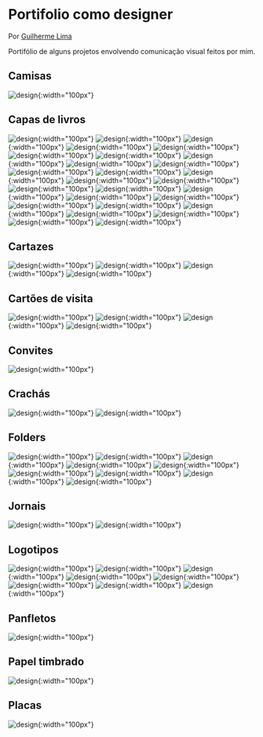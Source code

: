 # Portifolio como designer
Por [Guilherme Lima](imagens/https://github.com/gslima)

Portifólio de alguns projetos envolvendo comunicação visual feitos por mim.

## Camisas ##

![design](imagens/Waldo.jpg){:width="100px"}

## Capas de livros ##

![design](imagens/capa1.jpg){:width="100px"}
![design](imagens/capa2.jpg){:width="100px"}
![design](imagens/capa3.jpg){:width="100px"}
![design](imagens/capa4.jpg){:width="100px"}
![design](imagens/capa5.jpg){:width="100px"}
![design](imagens/capa6.jpg){:width="100px"}
![design](imagens/capa7.jpg){:width="100px"}
![design](imagens/capa8.jpg){:width="100px"}
![design](imagens/capa9.jpg){:width="100px"}
![design](imagens/capa10.jpg){:width="100px"}
![design](imagens/capa11.jpg){:width="100px"}
![design](imagens/capa12.jpg){:width="100px"}
![design](imagens/capa13.jpg){:width="100px"}
![design](imagens/capa14.jpg){:width="100px"}
![design](imagens/capa15.jpg){:width="100px"}
![design](imagens/capa16.jpg){:width="100px"}
![design](imagens/capa17.jpg){:width="100px"}
![design](imagens/capa18.jpg){:width="100px"}
![design](imagens/capa19.jpg){:width="100px"}
![design](imagens/capa20.jpg){:width="100px"}
![design](imagens/capa21.jpg){:width="100px"}
![design](imagens/capa22.jpg){:width="100px"}
![design](imagens/capa23.jpg){:width="100px"}
![design](imagens/capa24.jpg){:width="100px"}
![design](imagens/capa25.jpg){:width="100px"}
![design](imagens/capa26.jpg){:width="100px"}
![design](imagens/capa27.jpg){:width="100px"}

## Cartazes ##

![design](imagens/Boanoite.jpg){:width="100px"}
![design](imagens/Hiperatividade.jpg){:width="100px"}
![design](imagens/Pedreira.jpg){:width="100px"}
![design](imagens/Sentido.jpg){:width="100px"}

## Cartões de visita ##

![design](imagens/cartao1.png){:width="100px"}
![design](imagens/cartao2.1.jpg){:width="100px"}
![design](imagens/cartao2.2.jpg){:width="100px"}
![design](imagens/cartao3.jpg){:width="100px"}

## Convites ##

![design](imagens/convite.jpg){:width="100px"}

## Crachás ##

![design](imagens/cracha1.jpg){:width="100px"}
![design](imagens/cracha2.jpg){:width="100px"}

## Folders ##

![design](imagens/folder1.1.jpg){:width="100px"}
![design](imagens/folder1.2.jpg){:width="100px"}
![design](imagens/folder2.1.jpg){:width="100px"}
![design](imagens/folder2.2.jpg){:width="100px"}
![design](imagens/folder3.1.jpg){:width="100px"}
![design](imagens/folder3.2.jpg){:width="100px"}
![design](imagens/folder4.jpg){:width="100px"}
![design](imagens/folder5.1.jpg){:width="100px"}
![design](imagens/folder5.2.jpg){:width="100px"}

## Jornais ##

![design](imagens/Jornal1.jpg){:width="100px"}
![design](imagens/Jornal2.jpg){:width="100px"}

## Logotipos ##

![design](imagens/logo1.jpg){:width="100px"}
![design](imagens/logo2.jpg){:width="100px"}
![design](imagens/logo3.jpg){:width="100px"}
![design](imagens/logo4.jpg){:width="100px"}
![design](imagens/logo5.png){:width="100px"}
![design](imagens/logo6.jpg){:width="100px"}
![design](imagens/logo7.png){:width="100px"}
![design](imagens/logo8.jpg){:width="100px"}

## Panfletos ##
![design](imagens/panfleto1.jpg){:width="100px"}

## Papel timbrado ##

![design](imagens/papel1.jpg){:width="100px"}

## Placas ##

![design](imagens/placa1.jpg){:width="100px"}
